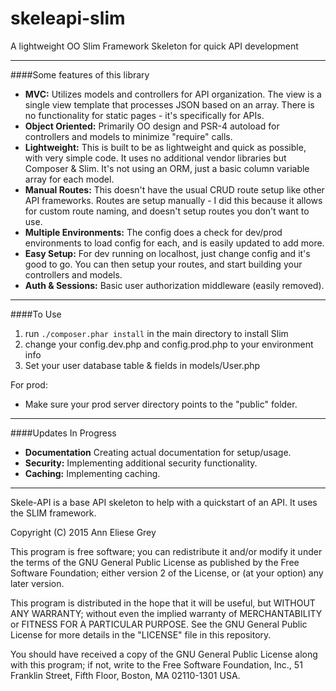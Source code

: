 # skeleapi-slim
A lightweight OO Slim Framework Skeleton for quick API development

___
####Some features of this library
- **MVC:** Utilizes models and controllers for API organization. The view is a single view template that processes JSON based on an array. There is no functionality for static pages - it's specifically for APIs.
- **Object Oriented:** Primarily OO design and PSR-4 autoload for controllers and models to minimize "require" calls.
- **Lightweight:** This is built to be as lightweight and quick as possible, with very simple code. It uses no additional vendor libraries but Composer & Slim. It's not using an ORM, just a basic column variable array for each model.
- **Manual Routes:** This doesn't have the usual CRUD route setup like other API frameworks. Routes are setup manually - I did this because it allows for custom route naming, and doesn't setup routes you don't want to use.
- **Multiple Environments:** The config does a check for dev/prod environments to load config for each, and is easily updated to add more.
- **Easy Setup:** For dev running on localhost, just change config and it's good to go. You can then setup your routes, and start building your controllers and models.
- **Auth & Sessions:** Basic user authorization middleware (easily removed).

___
####To Use
1. run `./composer.phar install` in the main directory to install Slim
2. change your config.dev.php and config.prod.php to your environment info
3. Set your user database table & fields in models/User.php

For prod:
- Make sure your prod server directory points to the "public" folder.

___
####Updates In Progress
- **Documentation** Creating actual documentation for setup/usage.
- **Security:** Implementing additional security functionality.
- **Caching:** Implementing caching.

---

Skele-API is a base API skeleton to help with a quickstart of an API. It uses the SLIM framework.

Copyright (C) 2015  Ann Eliese Grey

This program is free software; you can redistribute it and/or modify
it under the terms of the GNU General Public License as published by
the Free Software Foundation; either version 2 of the License, or
(at your option) any later version.

This program is distributed in the hope that it will be useful,
but WITHOUT ANY WARRANTY; without even the implied warranty of
MERCHANTABILITY or FITNESS FOR A PARTICULAR PURPOSE.  See the
GNU General Public License for more details in the "LICENSE" file in this repository.

You should have received a copy of the GNU General Public License along
with this program; if not, write to the Free Software Foundation, Inc.,
51 Franklin Street, Fifth Floor, Boston, MA 02110-1301 USA.